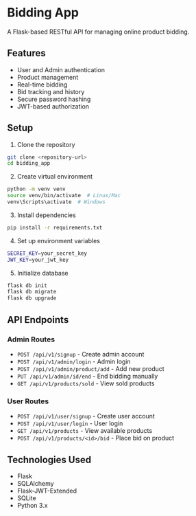 # Bidding App

A Flask-based RESTful API for managing online product bidding.

## Features

- User and Admin authentication
- Product management
- Real-time bidding
- Bid tracking and history
- Secure password hashing
- JWT-based authorization

## Setup

1. Clone the repository
```bash
git clone <repository-url>
cd bidding_app
```

2. Create virtual environment
```bash
python -m venv venv
source venv/bin/activate  # Linux/Mac
venv\Scripts\activate  # Windows
```

3. Install dependencies
```bash
pip install -r requirements.txt
```

4. Set up environment variables
```bash
SECRET_KEY=your_secret_key
JWT_KEY=your_jwt_key
```

5. Initialize database
```bash
flask db init
flask db migrate
flask db upgrade
```

## API Endpoints

### Admin Routes
- `POST /api/v1/signup` - Create admin account
- `POST /api/v1/admin/login` - Admin login
- `POST /api/v1/admin/product/add` - Add new product
- `PUT /api/v1/admin/id/end` - End bidding manually
- `GET /api/v1/products/sold` - View sold products

### User Routes
- `POST /api/v1/user/signup` - Create user account
- `POST /api/v1/user/login` - User login
- `GET /api/v1/products` - View available products
- `POST /api/v1/products/<id>/bid` - Place bid on product

## Technologies Used

- Flask
- SQLAlchemy
- Flask-JWT-Extended
- SQLite
- Python 3.x
